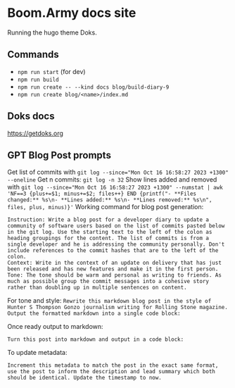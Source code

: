 # Boom.Army docs site

Running the hugo theme Doks.

## Commands

- `npm run start` (for dev)
- `npm run build`
- `npm run create -- --kind docs blog/build-diary-9`
- `npm run create blog/<name>/index.md`

## Doks docs

https://getdoks.org

## GPT Blog Post prompts 

Get list of commits with `git log --since="Mon Oct 16 16:58:27 2023 +1300" --oneline`
Get n commits: `git log -n 32`
Show lines added and removed with `git log --since="Mon Oct 16 16:58:27 2023 +1300" --numstat | awk 'NF==3 {plus+=$1; minus+=$2; files++} END {printf("- **Files changed:** %s\n- **Lines added:** %s\n- **Lines removed:** %s\n", files, plus, minus)}'`
Working command for blog post generation:

```
Instruction: Write a blog post for a developer diary to update a community of software users based on the list of commits pasted below in the git log. Use the starting text to the left of the colon as heading groupings for the content. The list of commits is from a single developer and he is addressing the community personally. Don't include references to the commit hashes that are to the left of the colon.
Context: Write in the context of an update on delivery that has just been released and has new features and make it in the first person. 
Tone: The tone should be warm and personal as writing to friends. As much as possible group the commit messages into a cohesive story rather than doubling up in multiple sentences on content.
```

For tone and style:
`Rewrite this markdown blog post in the style of Hunter S Thompson Gonzo journalism writing for Rolling Stone magazine. Output the formatted markdown into a single code block:`

Once ready output to markdown:

`Turn this post into markdown and output in a code block:`

To update metadata:

`Increment this metadata to match the post in the exact same format, use the post to inform the description and lead summary which both should be identical. Update the timestamp to now.`


